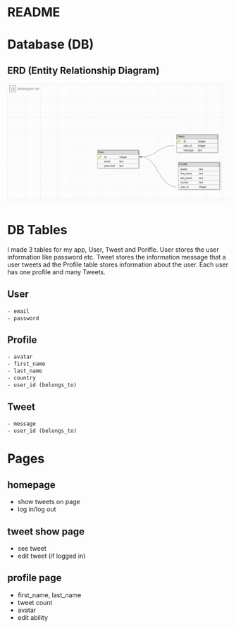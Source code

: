 # README
# Database (DB)
## ERD (Entity Relationship Diagram)
![erd database](/docs/images/erd.png)

# DB Tables
I made 3 tables for my app, User, Tweet and Porifle. User stores the user information like password etc. Tweet stores the information message that a user tweets ad the Profile table stores information about the user. Each user has one profile and many Tweets.

## User
    - email 
    - password 

## Profile
    - avatar 
    - first_name 
    - last_name 
    - country 
    - user_id (belongs_to)

## Tweet
    - message
    - user_id (belongs_to)  


# Pages    
## homepage
- show tweets on page
- log in/log out

## tweet show page
- see tweet
- edit tweet (if logged in)


## profile page
- first_name, last_name
- tweet count
- avatar
- edit ability
